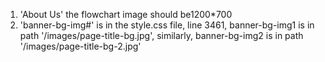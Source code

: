 1. 'About Us' the flowchart image should be1200*700
2. 'banner-bg-img#' is in the style.css file, line 3461, banner-bg-img1 is in path '/images/page-title-bg.jpg', similarly,  banner-bg-img2 is in path '/images/page-title-bg-2.jpg' 